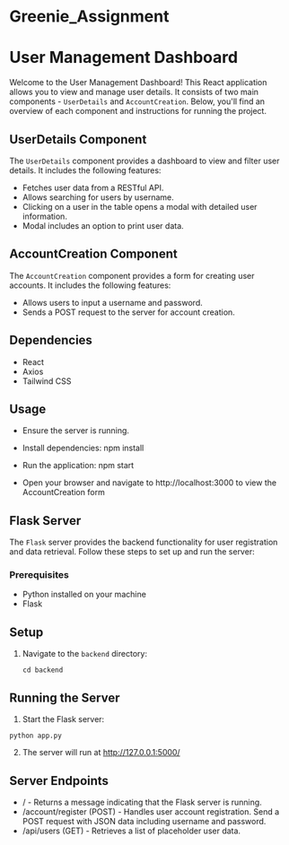 # Greenie_Assignment

# User Management Dashboard

Welcome to the User Management Dashboard! This React application allows you to view and manage user details. It consists of two main components - `UserDetails` and `AccountCreation`. Below, you'll find an overview of each component and instructions for running the project.

## UserDetails Component

The `UserDetails` component provides a dashboard to view and filter user details. It includes the following features:

- Fetches user data from a RESTful API.
- Allows searching for users by username.
- Clicking on a user in the table opens a modal with detailed user information.
- Modal includes an option to print user data.

##  AccountCreation Component
The `AccountCreation` component provides a form for creating user accounts. It includes the following features:

- Allows users to input a username and password.
- Sends a POST request to the server for account creation.

## Dependencies
- React
- Axios
- Tailwind CSS

## Usage
- Ensure the server is running.

- Install dependencies:
  npm install

- Run the application:
  npm start

- Open your browser and navigate to http://localhost:3000 to view the AccountCreation form

## Flask Server

The `Flask` server provides the backend functionality for user registration and data retrieval. Follow these steps to set up and run the server:

### Prerequisites

- Python installed on your machine
- Flask 

## Setup

1. Navigate to the `backend` directory:
   ```
   cd backend
   ```
## Running the Server
1. Start the Flask server:
  ```
  python app.py
  ```
2. The server will run at http://127.0.0.1:5000/

## Server Endpoints
- / - Returns a message indicating that the Flask server is running.
- /account/register (POST) - Handles user account registration. Send a POST request with JSON data including username and password.
- /api/users (GET) - Retrieves a list of placeholder user data.

